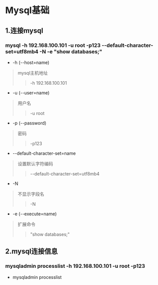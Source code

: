# Mysql基础

## 1.连接mysql
### mysql -h 192.168.100.101 -u root -p123 --default-character-set=utf8mb4 -N -e "show databases;"

- -h (--host=name)
> mysql主机地址
>> -h 192.168.100.101

- -u (--user=name)
> 用户名
>> -u root

- -p (--password)
> 密码
>> -p123

- --default-character-set=name
> 设置默认字符编码
>> --default-character-set=utf8mb4

- -N
> 不显示字段名
>> -N

-  -e (--execute=name)
> 扩展命令
>> "show databases;"

## 2.mysql连接信息
### mysqladmin processlist -h 192.168.100.101 -u root -p123
- mysqladmin processlist
